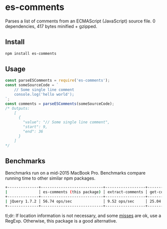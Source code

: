 # es-comments

Parses a list of comments from an ECMAScript (JavaScript) source file. 0 dependencies, 417 bytes minified + gzipped.

## Install

```sh
npm install es-comments
```

## Usage

```js
const parseESComments = require('es-comments');
const someSourceCode = `
    // Some single line comment
    console.log('hello world');
`;
const comments = parseESComments(someSourceCode);
/* Outputs:
    [
      {
        "value": "// Some single line comment",
        "start": 9,
        "end": 36
      }
    ]
*/
```

## Benchmarks

Benchmarks run on a mid-2015 MacBook Pro. Benchmarks compare running time to other similar npm packages.

```sh
+--------------+----------------------------+------------------+---------------+---------------+
|              │ es-comments (this package) │ extract-comments │ get-comments  │ comment-regex |
+--------------+----------------------------+------------------+---------------+---------------+
| jQuery 1.7.2 │ 56.74 ops/sec              │ 9.52 ops/sec     │ 25.04 ops/sec │ 1,781 ops/sec |
+--------------+----------------------------+------------------+---------------+---------------+
```

tl;dr: If location information is not necessary, and some [misses](https://github.com/sindresorhus/comment-regex/issues/1) are ok, use a RegExp. Otherwise, this package is a good alternative.
